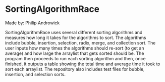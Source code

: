 # SortingAlgorithmRace
Made by: Philip Androwick

SortingAlgorithmRace uses several different sorting algorithms and measures how long it takes for the algorithms to sort.  The algorithms include bubble, insertion, selection, radix, merge, and collection sort.  The user inputs how many times the algorithms should re-sort (to get an average) and how large the arraylist that gets sorted should be.  The program then proceeds to run each sorting algorithm and then, once finished, it outputs a table showing the total time and average time it took to sort each arraylist.  The repository also includes test files for bubble, insertion, and selection sorts.
